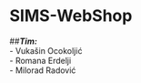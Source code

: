# SIMS-WebShop
##**_Tim:_** <br />
	- Vukašin Ocokoljić <br />
	- Romana Erdelji <br />
	- Milorad Radović 
